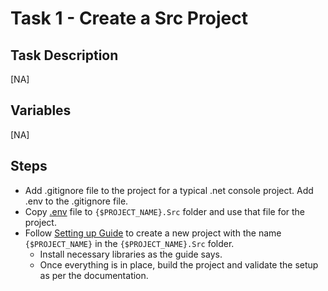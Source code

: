 # Task 1 - Create a Src Project

## Task Description

[NA]

## Variables

[NA]

## Steps

- Add .gitignore file to the project for a typical .net console project. Add .env to the .gitignore file.
- Copy [.env](.env) file to `{$PROJECT_NAME}.Src` folder and use that file for the project.
- Follow  [Setting up Guide](docs/1-getting-started/1-setting-up.md) to create a new project with the name `{$PROJECT_NAME}` in the `{$PROJECT_NAME}.Src` folder.
  - Install necessary libraries as the guide says.
  - Once everything is in place, build the project and validate the setup as per the documentation.
